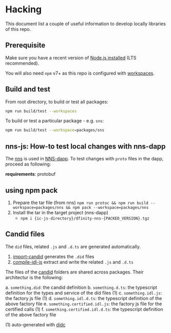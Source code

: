 # Hacking

This document list a couple of useful information to develop locally libraries of this repo.

## Prerequisite

Make sure you have a recent version of [Node.js installed](https://nodejs.org/en/) (LTS recommended).

You will also need `npm` v7+ as this repo is configured with [workspaces](https://docs.npmjs.com/cli/v7/using-npm/workspaces).

## Build and test

From root directory, to build or test all packages:

```bash
npm run build/test --workspaces
```

To build or test a particular package - e.g. `sns`:

```bash
npm run build/test --workspace=packages/sns
```

## nns-js: How-to test local changes with nns-dapp

The [nns](/packages/nns) is used in [NNS-dapp](https://github.com/dfinity/nns-dapp/). To test changes with `proto` files in the dapp, proceed as following:

**requirements**: protobuf

## using npm pack

1. Prepare the tar file (from nns)
   `npm run protoc && npm run build --workspace=packages/nns && npm pack --workspace=packages/nns`
2. Install the tar in the target project (nns-dapp)
   - `npm i {ic-js-directory}/dfinity-nns-{PACKED_VERSION}.tgz`

## Candid files

The `did` files, related `.js` and `.d.ts` are generated automatically.

1. [import-candid](./scripts/import-candid) generates the `.did` files
2. [compile-idl-js](./scripts/compile-idl-js) extract and write the related `.js` and `.d.ts`

The files of the [candid](./candid) folders are shared across packages. Their architectur is the following:

a. `something.did`: the candid definition
b. `something.d.ts`: the typescript definition for the types and service of the did files (1)
c. `something.idl.js`: the factory js file (1)
d. `something.idl.d.ts`: the typescript definition of the above factory file
e. `something.certified.idl.js`: the factory js file for the certified calls (1)
f. `something.certified.idl.d.ts`: the typescript definition of the above factory file

(1) auto-generated with [didc](https://github.com/dfinity/candid)
